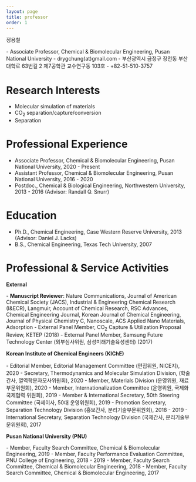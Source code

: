 ```yaml
---
layout: page
title: professor
order: 1
---
```


<p>정용철</p>
- Associate Professor, Chemical & Biomolecular Engineering, Pusan National University
- drygchung(at)gmail.com
- 부산광역시 금정구 장전동 부산대학로 63번길 2 제7공학관 교수연구동 103호
- +82-51-510-3757

# Research Interests
- Molecular simulation of materials
- CO<sub>2</sub> separation/capture/conversion
- Separation

# Professional Experience
- Associate Professor, Chemical & Biomolecular Engineering, Pusan National University, 2020 - Present
- Assistant Professor, Chemical & Biomolecular Engineering, Pusan National University, 2016 - 2020
- Postdoc., Chemical & Biological Engineering, Northwestern University, 2013 - 2016 (Advisor: Randall Q. Snurr)

# Education
- Ph.D., Chemical Engineering, Case Western Reserve University, 2013 (Advisor: Daniel J. Lacks)
- B.S., Chemical Engineering, Texas Tech University, 2007

# Professional & Service Activities
<p><b>External</b></p>
- <b>Manuscript Reviewer</b>: Nature Communications, Journal of American Chemical Society (JACS), Industrial & Engineering Chemical Research (I&ECR), Langmuir, Account of Chemical Research, RSC Advances, Chemical Engineering Journal, Korean Journal of Chemical Engineering, Journal of Physical Chemistry C, Nanoscale, ACS Applied Nano Materials, Adsorption
- External Panel Member, CO<sub>2</sub> Capture & Utilization Proposal Review, KETEP (2018)
- External Panel Member, Samsung Future Technology Center (외부심사위원, 삼성미래기술육성센터) (2017)
<p><b> Korean Institute of Chemical Engineers (KIChE) </b></p>
- Editorial Member, Editorial Management Committee (편집위원, NICE지), 2020
- Secretary, Thermodynamics and Molecular Simulation Division, (학술간사, 열역학분자모사위원회), 2020
- Member, Materials Division (운영위원, 재료부문위원회), 2020
- Member, Internationalization Committee (운영위원, 국제화 국제협력 위원회), 2019
- Member & International Secretary, 50th Steering Committee (국제이사, 50대 운영위원회), 2019
- Promotion Secretary, Separation Technology Division (홍보간사, 분리기술부문위원회), 2018 - 2019
- International Secretary, Separation Technology Division (국제간사, 분리기술부문위원회), 2017

<p><b>Pusan National University (PNU)</b></p>
- Member, Faculty Search Committee, Chemical & Biomolecular Engineering, 2019
- Member, Faculty Performance Evaluation Committee, PNU College of Engineering, 2018 - 2019
- Member, Faculty Search Committee, Chemical & Biomolecular Engineering, 2018
- Member, Faculty Search Committee, Chemical & Biomolecular Engineering, 2017
